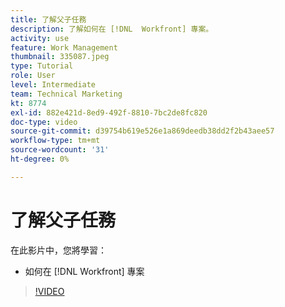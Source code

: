 ```yaml
---
title: 了解父子任務
description: 了解如何在 [!DNL  Workfront] 專案。
activity: use
feature: Work Management
thumbnail: 335087.jpeg
type: Tutorial
role: User
level: Intermediate
team: Technical Marketing
kt: 8774
exl-id: 882e421d-8ed9-492f-8810-7bc2de8fc820
doc-type: video
source-git-commit: d39754b619e526e1a869deedb38dd2f2b43aee57
workflow-type: tm+mt
source-wordcount: '31'
ht-degree: 0%

---
```


# 了解父子任務

在此影片中，您將學習：

* 如何在 [!DNL Workfront] 專案

>[!VIDEO](https://video.tv.adobe.com/v/335087/?quality=12)
